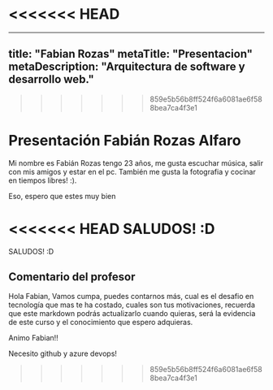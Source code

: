 <<<<<<< HEAD
=======
---
title: "Fabian Rozas"
metaTitle: "Presentacion"
metaDescription: "Arquitectura de software y desarrollo web."
---

>>>>>>> 859e5b56b8ff524f6a6081ae6f588bea7ca4f3e1
# Presentación Fabián Rozas Alfaro

Mi nombre es Fabián Rozas tengo 23 años, me gusta escuchar música, salir con mis amigos y estar en el pc. También me gusta la fotografia y cocinar en tiempos libres! :).

Eso, espero que estes muy bien

<<<<<<< HEAD
SALUDOS! :D 
=======
SALUDOS! :D 


## Comentario del profesor

Hola Fabian, Vamos cumpa, puedes contarnos más, cual es el desafio en tecnología que mas te ha costado, cuales son tus motivaciones, recuerda que este markdown podrás actualizarlo cuando quieras, será la evidencia de este curso y el conocimiento que espero adquieras. 

Animo Fabian!!

Necesito github y azure devops!


>>>>>>> 859e5b56b8ff524f6a6081ae6f588bea7ca4f3e1
